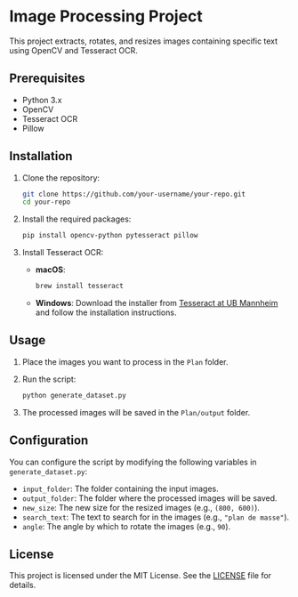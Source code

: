 # Image Processing Project

This project extracts, rotates, and resizes images containing specific text using OpenCV and Tesseract OCR.

## Prerequisites

- Python 3.x
- OpenCV
- Tesseract OCR
- Pillow

## Installation

1. Clone the repository:
    ```sh
    git clone https://github.com/your-username/your-repo.git
    cd your-repo
    ```

2. Install the required packages:
    ```sh
    pip install opencv-python pytesseract pillow
    ```

3. Install Tesseract OCR:
    - **macOS**: 
        ```sh
        brew install tesseract
        ```
    - **Windows**: Download the installer from [Tesseract at UB Mannheim](https://github.com/UB-Mannheim/tesseract/wiki) and follow the installation instructions.

## Usage

1. Place the images you want to process in the `Plan` folder.

2. Run the script:
    ```sh
    python generate_dataset.py
    ```

3. The processed images will be saved in the `Plan/output` folder.

## Configuration

You can configure the script by modifying the following variables in `generate_dataset.py`:

- `input_folder`: The folder containing the input images.
- `output_folder`: The folder where the processed images will be saved.
- `new_size`: The new size for the resized images (e.g., `(800, 600)`).
- `search_text`: The text to search for in the images (e.g., `"plan de masse"`).
- `angle`: The angle by which to rotate the images (e.g., `90`).

## License

This project is licensed under the MIT License. See the [LICENSE](LICENSE) file for details.
